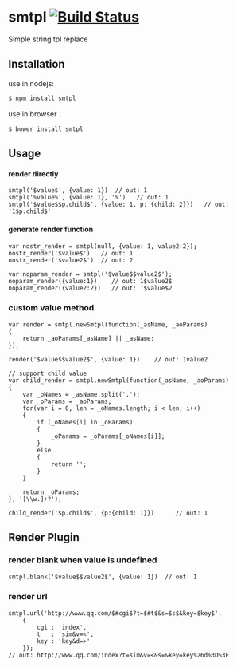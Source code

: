 smtpl   [![Build Status](https://travis-ci.org/Bacra/smtpl.svg?branch=master)](https://travis-ci.org/Bacra/smtpl)
=====

Simple string tpl replace


## Installation

use in nodejs:

	$ npm install smtpl

use in browser：

	$ bower install smtpl


## Usage

#### render directly

	smtpl('$value$', {value: 1})  // out: 1
	smtpl('%value%', {value: 1}, '%')   // out: 1
	smtpl('$value$$p.child$', {value: 1, p: {child: 2}})   // out: '1$p.child$'


#### generate render function

	var nostr_render = smtpl(null, {value: 1, value2:2});
	nostr_render('$value$')   // out: 1
	nostr_render('$value2$')  // out: 2

	var noparam_render = smtpl('$value$$value2$');
	noparam_render({value:1})    // out: 1$value2$
	noparam_render({value2:2})   // out: '$value$2


### custom value method

	var render = smtpl.newSmtpl(function(_asName, _aoParams)
	{
		return _aoParams[_asName] || _asName;
	});

	render('$value$$value2$', {value: 1})    // out: 1value2
	
	// support child value
	var child_render = smtpl.newSmtpl(function(_asName, _aoParams)
	{
		var _oNames = _asName.split('.');
		var _oParams = _aoParams;
		for(var i = 0, len = _oNames.length; i < len; i++)
		{
			if (_oNames[i] in _oParams)
			{
				_oParams = _oParams[_oNames[i]];
			}
			else
			{
				return '';
			}
		}

		return _oParams;
	}, '[\\w.]+?');

	child_render('$p.child$', {p:{child: 1}})      // out: 1


## Render Plugin

### render blank when value is undefined

	smtpl.blank('$value$$value2$', {value: 1})  // out: 1

### render url

	smtpl.url('http://www.qq.com/$#cgi$?t=$#t$&s=$s$&key=$key$',
		{
			cgi	: 'index',
			t	: 'sim&v=<',
			key	: 'key&d=>'
		});
	// out: http://www.qq.com/index?t=sim&v=<&s=&key=key%26d%3D%3E


